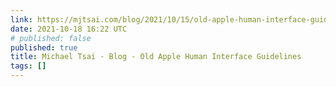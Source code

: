 ```yaml
---
link: https://mjtsai.com/blog/2021/10/15/old-apple-human-interface-guidelines/
date: 2021-10-18 16:22 UTC
# published: false
published: true
title: Michael Tsai - Blog - Old Apple Human Interface Guidelines
tags: []
---
```



